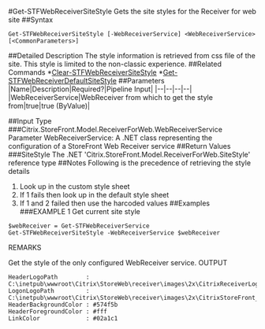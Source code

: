 #Get-STFWebReceiverSiteStyle
Gets the site styles for the Receiver for web site
##Syntax
```Get-STFWebReceiverSiteStyle [-WebReceiverService] <WebReceiverService> [<CommonParameters>]
```
##Detailed Description
The style information is retrieved from css file of the site. This style is limited to the non-classic experience.
##Related Commands
*[Clear-STFWebReceiverSiteStyle](Clear-STFWebReceiverSiteStyle)
*[Get-STFWebReceiverDefaultSiteStyle](Get-STFWebReceiverDefaultSiteStyle)
##Parameters
|Name|Description|Required?|Pipeline Input||--|--|--|--||WebReceiverService|WebReceiver from which to get the style from|true|true (ByValue)|##Input Type
###Citrix.StoreFront.Model.ReceiverForWeb.WebReceiverService
Parameter WebReceiverService: A .NET class representing the configuration of a StoreFront Web Receiver service
##Return Values
###SiteStyle
The .NET 'Citrix.StoreFront.Model.ReceiverForWeb.SiteStyle' reference type
##Notes
Following is the precedence of retrieving the style details
1. Look up in the custom style sheet
2. If 1 fails then look up in the default style sheet
3. If 1 and 2 failed then use the harcoded values
##Examples
###EXAMPLE 1 Get current site style
```$webReceiver = Get-STFWebReceiverService
Get-STFWebReceiverSiteStyle -WebReceiverService $webReceiver
```
REMARKS

Get the style of the only configured WebReceiver service.
OUTPUT
```HeaderLogoPath        : 
C:\inetpub\wwwroot\Citrix\StoreWeb\receiver\images\2x\CitrixReceiverLogo_Home@2x_3FEDFD700D66DF42.png
LogonLogoPath         : 
C:\inetpub\wwwroot\Citrix\StoreWeb\receiver\images\2x\CitrixStoreFront_auth@2x_1B99A8ADCDDFD9AB.png
HeaderBackgroundColor : #574f5b
HeaderForegroundColor : #fff
LinkColor             : #02a1c1
```
